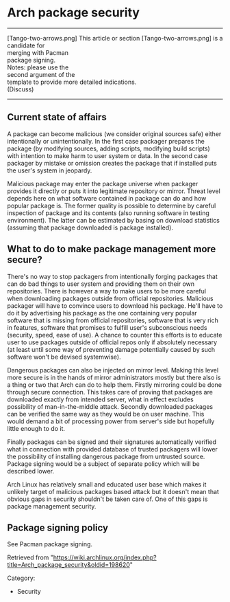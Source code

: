 Arch package security
=====================

  ------------------------ ------------------------ ------------------------
  [Tango-two-arrows.png]   This article or section  [Tango-two-arrows.png]
                           is a candidate for       
                           merging with Pacman      
                           package signing.         
                           Notes: please use the    
                           second argument of the   
                           template to provide more 
                           detailed indications.    
                           (Discuss)                
  ------------------------ ------------------------ ------------------------

Current state of affairs
------------------------

A package can become malicious (we consider original sources safe)
either intentionally or unintentionally. In the first case packager
prepares the package (by modifying sources, adding scripts, modifying
build scripts) with intention to make harm to user system or data. In
the second case packager by mistake or omission creates the package that
if installed puts the user's system in jeopardy.

Malicious package may enter the package universe when packager provides
it directly or puts it into legitimate repository or mirror. Threat
level depends here on what software contained in package can do and how
popular package is. The former quality is possible to determine by
careful inspection of package and its contents (also running software in
testing environment). The latter can be estimated by basing on download
statistics (assuming that package downloaded is package installed).

What to do to make package management more secure?
--------------------------------------------------

There's no way to stop packagers from intentionally forging packages
that can do bad things to user system and providing them on their own
repositories. There is however a way to make users to be more careful
when downloading packages outside from official repositories. Malicious
packager will have to convince users to download his package. He'll have
to do it by advertising his package as the one containing very popular
software that is missing from official repositories, software that is
very rich in features, software that promises to fulfill user's
subconscious needs (security, speed, ease of use). A chance to counter
this efforts is to educate user to use packages outside of official
repos only if absolutely necessary (at least until some way of
preventing damage potentially caused by such software won't be devised
systemwise).

Dangerous packages can also be injected on mirror level. Making this
level more secure is in the hands of mirror administrators mostly but
there also is a thing or two that Arch can do to help them. Firstly
mirroring could be done through secure connection. This takes care of
proving that packages are downloaded exactly from intended server, what
in effect excludes possibility of man-in-the-middle attack. Secondly
downloaded packages can be verified the same way as they would be on
user machine. This would demand a bit of processing power from server's
side but hopefully little enough to do it.

Finally packages can be signed and their signatures automatically
verified what in connection with provided database of trusted packagers
will lower the possibility of installing dangerous package from
untrusted source. Package signing would be a subject of separate policy
which will be described lower.

Arch Linux has relatively small and educated user base which makes it
unlikely target of malicious packages based attack but it doesn't mean
that obvious gaps in security shouldn't be taken care of. One of this
gaps is package management security.

Package signing policy
----------------------

See Pacman package signing.

Retrieved from
"https://wiki.archlinux.org/index.php?title=Arch_package_security&oldid=198620"

Category:

-   Security

